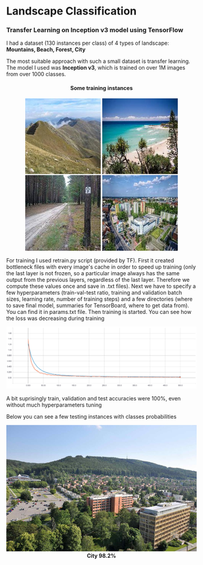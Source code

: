 # Landscape Classification
<h3> Transfer Learning on Inception v3 model using TensorFlow </h3>

I had a dataset (130 instances per class) of 4 types of landscape: <b>Mountains, Beach, Forest, City</b>

The most suitable approach with such a small dataset is transfer learning. The model I used was <b>Inception v3</b>, which is trained on over 1M images from over 1000 classes. 

<h4><p align="center">Some training instances</p></h4>

<p align="center">
  <img width="200" height="200" src='https://github.com/olafplacha/Landscape-Classification/blob/master/img/image105.jpg'/>
  <img width="200" height="200" src='https://github.com/olafplacha/Landscape-Classification/blob/master/img/image6.jpg'/>
  <img width="200" height="200" src='https://github.com/olafplacha/Landscape-Classification/blob/master/img/image115.jpg'/>
  <img width="200" height="200" src='https://github.com/olafplacha/Landscape-Classification/blob/master/img/image2.jpg'/>
</p>



For training I used retrain.py script (provided by TF). First it created bottleneck files with every image's cache in order to speed up training (only the last layer is not frozen, so a particular image always has the same output from the previous layers, regardless of the last layer. Therefore we compute these values once and save in .txt files). Next we have to specify a few hyperparameters (train-val-test ratio, training and validation batch sizes, learning rate, number of training steps) and a few directories (where to save final model, summaries for TensorBoard, where to get data from). You can find it in params.txt file. Then training is started. You can see how the loss was decreasing during training

<p align="center">
  <img src="https://github.com/olafplacha/Landscape-Classification/blob/master/img/loss.png"/>
</p>

A bit suprisingly train, validation and test accuracies were 100%, even without much hyperparameters tuning


Below you can see a few testing instances with classes probabilities

<p align="center">
  <img src="https://github.com/olafplacha/Landscape-Classification/blob/master/img/test5.jpg"/>
  <b>City 98.2%</b>
</p>
